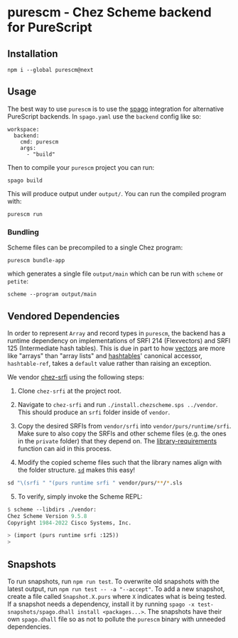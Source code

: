 # purescm - Chez Scheme backend for PureScript

## Installation

```
npm i --global purescm@next
```

## Usage

The best way to use `purescm` is to use the [spago](https://github.com/purescript/spago) integration for alternative PureScript backends. In `spago.yaml` use the `backend` config like so:

```
workspace:
  backend:
    cmd: purescm
    args:
      - "build"
```

Then to compile your `purescm` project you can run:

```
spago build
```

This will produce output under `output/`. You can run the compiled program with:

```
purescm run
```

### Bundling

Scheme files can be precompiled to a single Chez program:

```
purescm bundle-app
```

which generates a single file `output/main` which can be run with `scheme` or `petite`:

```
scheme --program output/main
```

## Vendored Dependencies

In order to represent `Array` and record types in `purescm`, the backend has a runtime dependency on implementations of SRFI 214 (Flexvectors) and SRFI 125 (Intermediate hash tables). This is due in part to how [vectors](https://cisco.github.io/ChezScheme/csug9.5/objects.html#./objects:h5) are more like "arrays" than "array lists" and [hashtables](https://cisco.github.io/ChezScheme/csug9.5/objects.html#./objects:h12)' canonical accessor, `hashtable-ref`, takes a `default` value rather than raising an exception.

We vendor [chez-srfi](https://github.com/arcfide/chez-srfi) using the following steps:

1. Clone `chez-srfi` at the project root.

2. Navigate to `chez-srfi` and run `./install.chezscheme.sps ../vendor`. This should produce an `srfi` folder inside of `vendor`.

3. Copy the desired SRFIs from `vendor/srfi` into `vendor/purs/runtime/srfi`. Make sure to also copy the SRFIs and other scheme files (e.g. the ones in the `private` folder) that they depend on. The [library-requirements](https://cisco.github.io/ChezScheme/csug9.5/libraries.html#./libraries:h7) function can aid in this process.

4. Modify the copied scheme files such that the library names align with the folder structure. [`sd`](https://github.com/chmln/sd) makes this easy!
```sh
sd "\(srfi " "(purs runtime srfi " vendor/purs/**/*.sls
```

5. To verify, simply invoke the Scheme REPL:
```scheme
$ scheme --libdirs ./vendor:
Chez Scheme Version 9.5.8
Copyright 1984-2022 Cisco Systems, Inc.

> (import (purs runtime srfi :125))
>
```

## Snapshots

To run snapshots, run `npm run test`.
To overwrite old snapshots with the latest output, run `npm run test -- -a "--accept"`.
To add a new snapshot, create a file called `Snapshot.X.purs` where `X` indicates what is being tested.
If a snapshot needs a dependency, install it by running `spago -x test-snapshots/spago.dhall install <packages...>`. The snapshots have their own `spago.dhall` file so as not to pollute the `purescm` binary with unneeded dependencies.
